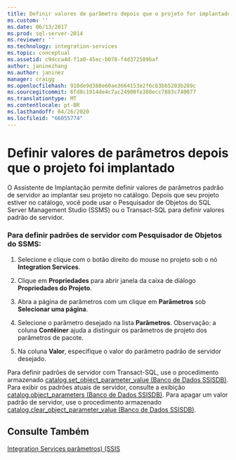 ```yaml
---
title: Definir valores de parâmetro depois que o projeto for implantado | Microsoft Docs
ms.custom: ''
ms.date: 06/13/2017
ms.prod: sql-server-2014
ms.reviewer: ''
ms.technology: integration-services
ms.topic: conceptual
ms.assetid: c9dcca4d-f1a0-45ec-b078-f4d372589baf
author: janinezhang
ms.author: janinez
manager: craigg
ms.openlocfilehash: 910de9d388e60ae3664153e2f6cb3bb5203b289c
ms.sourcegitcommit: 6fd8c1914de4c7ac24900fe388ecc7883c740077
ms.translationtype: MT
ms.contentlocale: pt-BR
ms.lasthandoff: 04/26/2020
ms.locfileid: "66055774"
---
```

# <a name="set-parameter-values-after-the-project-is-deployed"></a>Definir valores de parâmetros depois que o projeto foi implantado
  O Assistente de Implantação permite definir valores de parâmetros padrão de servidor ao implantar seu projeto no catálogo. Depois que seu projeto estiver no catálogo, você pode usar o Pesquisador de Objetos do SQL Server Management Studio (SSMS) ou o Transact-SQL para definir valores padrão de servidor.  
  
### <a name="to-set-server-defaults-with-ssms-object-explorer"></a>Para definir padrões de servidor com Pesquisador de Objetos do SSMS:  
  
1.  Selecione e clique com o botão direito do mouse no projeto sob o nó **Integration Services**.  
  
2.  Clique em **Propriedades** para abrir janela da caixa de diálogo **Propriedades do Projeto**.  
  
3.  Abra a página de parâmetros com um clique em **Parâmetros** sob **Selecionar uma página**.  
  
4.  Selecione o parâmetro desejado na lista **Parâmetros**. Observação: a coluna **Contêiner** ajuda a distinguir os parâmetros de projeto dos parâmetros de pacote.  
  
5.  Na coluna **Valor**, especifique o valor do parâmetro padrão de servidor desejado.  
  
 Para definir padrões de servidor com Transact-SQL, use o procedimento armazenado [catalog.set_object_parameter_value &#40;Banco de Dados SSISDB&#41;](/sql/integration-services/system-stored-procedures/catalog-set-object-parameter-value-ssisdb-database). Para exibir os padrões atuais de servidor, consulte a exibição [catalog.object_parameters &#40;Banco de Dados SSISDB&#41;](/sql/integration-services/system-views/catalog-object-parameters-ssisdb-database). Para apagar um valor padrão de servidor, use o procedimento armazenado [catalog.clear_object_parameter_value &#40;Banco de Dados SSISDB&#41;](/sql/integration-services/system-stored-procedures/catalog-clear-object-parameter-value-ssisdb-database).  
  
## <a name="see-also"></a>Consulte Também  
 [Integration Services parâmetros&#41; &#40;SSIS](integration-services-ssis-package-and-project-parameters.md)  
  
  
